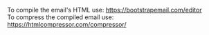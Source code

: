 To compile the email's HTML use: https://bootstrapemail.com/editor<br>
To compress the compiled email use: https://htmlcompressor.com/compressor/